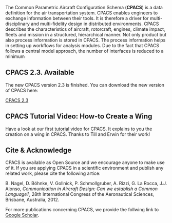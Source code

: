 The Common Parametric Aircraft Configuration Schema (**CPACS**) is a data definition for the air transportation system. CPACS enables engineers to exchange information between their tools. It is therefore a driver for multi-disciplinary and multi-fidelity design in distributed environments. CPACS describes the characteristics of aircraft, rotorcraft, engines, climate impact, fleets and mission in a structured, hierarchical manner. Not only product but also process information is stored in CPACS. The process information helps in setting up workflows for analysis modules. Due to the fact that CPACS follows a central model approach, the number of interfaces is reduced to a minimum

## CPACS 2.3. Available

The new CPACS version 2.3 is finished. You can download the new version of CPACS here:

[CPACS 2.3](https://github.com/DLR-boeh-da/CPACS/releases/tag/v2.3)

## CPACS Tutorial Video: How-to Create a Wing 

Have a look at our first [tutorial](http://www.youtube.com/watch?v=NgYWfc5N-Xw) video for CPACS. It explains to you the creation on a wing in CPACS. Thanks to Till and Erwin for their work!

## Cite & Acknowledge

CPACS is available as Open Source and we encourage anyone to make use of it. If you are applying CPACS in a scientific environment and publish any related work, please cite the following artice:

B. Nagel, D. Böhnke, V. Gollnick, P. Schmollgruber, A. Rizzi, G. La Rocca, J.J. Alonso, _Communication in Aircraft Design: Can we establish a Common Language?_, 28th International Congress of the Aeronautical Sciences, Brisbane, Australia, 2012.

For more publications concerning CPACS, we provide the follwing link to [Google Scholar](http://scholar.google.de/scholar?start=0&q=CPACS+Common+Parametric+Aircraft+Configuration+Schema&hl=de&as_sdt=0,5).
